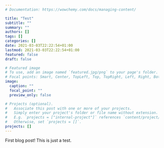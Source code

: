 ```yaml
---
# Documentation: https://wowchemy.com/docs/managing-content/

title: "Test"
subtitle: ""
summary: ""
authors: []
tags: []
categories: []
date: 2021-03-03T22:22:54+01:00
lastmod: 2021-03-03T22:22:54+01:00
featured: false
draft: false

# Featured image
# To use, add an image named `featured.jpg/png` to your page's folder.
# Focal points: Smart, Center, TopLeft, Top, TopRight, Left, Right, BottomLeft, Bottom, BottomRight.
image:
  caption: ""
  focal_point: ""
  preview_only: false

# Projects (optional).
#   Associate this post with one or more of your projects.
#   Simply enter your project's folder or file name without extension.
#   E.g. `projects = ["internal-project"]` references `content/project/deep-learning/index.md`.
#   Otherwise, set `projects = []`.
projects: []
---
```


First blog post! This is just a test.
